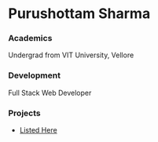 # Purushottam Sharma

### Academics

Undergrad from VIT University, Vellore

### Development

Full Stack Web Developer


### Projects


- [Listed Here](https://pm-sharma.github.io/)
